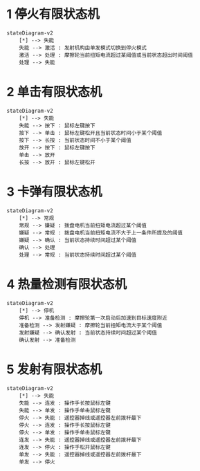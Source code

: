 # 1 停火有限状态机

```mermaid
stateDiagram-v2
	[*] --> 失能
	失能 --> 激活 : 发射机构由单发模式切换到停火模式
	激活 --> 处理 : 摩擦轮当前扭矩电流超过某阈值或当前状态超出时间阈值
	处理 --> 失能
```

# 2 单击有限状态机

```mermaid
stateDiagram-v2
	[*] --> 失能
	失能 --> 按下 : 鼠标左键按下
	按下 --> 单击 : 鼠标左键松开且当前状态时间小于某个阈值
	按下 --> 长按 : 当前状态时间不小于某个阈值
	放开 --> 按下 : 鼠标左键按下
	单击 --> 放开
	长按 --> 放开 : 鼠标左键松开
```



# 3 卡弹有限状态机

```mermaid
stateDiagram-v2
	[*] --> 常规
	常规 --> 嫌疑 : 拨盘电机当前扭矩电流超过某个阈值
	嫌疑 --> 常规 : 拨盘电机当前扭矩电流不大于上一条件所提及的阈值
	嫌疑 --> 确认 : 当前状态持续时间超过某个阈值
	确认 --> 处理
	处理 --> 常规 : 当前状态持续时间超过某个阈值
```



# 4 热量检测有限状态机

```mermaid
stateDiagram-v2
	[*] --> 停机
	停机 --> 准备检测 : 摩擦轮第一次启动后加速到目标速度附近
	准备检测 --> 发射嫌疑 : 摩擦轮当前扭矩电流大于某个阈值
	发射嫌疑 --> 确认发射 : 当前状态持续时间超过某个阈值
	确认发射 --> 准备检测
```



# 5 发射有限状态机

```mermaid
stateDiagram-v2
    [*] --> 失能
    失能 --> 连发 : 操作手长按鼠标左键
    失能 --> 单发 : 操作手单击鼠标左键
    停火 --> 失能 : 遥控器掉线或遥控器左前拨杆最下
    停火 --> 连发 : 操作手长按鼠标左键
    停火 --> 单发 : 操作手单击鼠标左键
    连发 --> 失能 : 遥控器掉线或遥控器左前拨杆最下
    连发 --> 停火 : 操作手松开鼠标左键
    单发 --> 失能 : 遥控器掉线或遥控器左前拨杆最下
    单发 --> 停火
```

